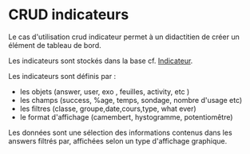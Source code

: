 
# CRUD indicateurs 

Le cas d'utilisation crud indicateur permet à un didactitien de créer un élément de tableau de bord.

Les indicateurs sont stockés dans la base cf. [Indicateur](concept/indicateur.md).

Les indicateurs sont définis par :
- les objets (answer, user, exo , feuilles, activity, etc )
- les champs (success, %age, temps, sondage, nombre d'usage etc)
- les filtres  (classe, groupe,date,cours,type, what ever) 
- le format d'affichage (camembert, hystogramme, potentiomêtre)

Les données sont une sélection des informations contenus dans les answers 
filtrés par, affichées selon un type d'affichage graphique.
